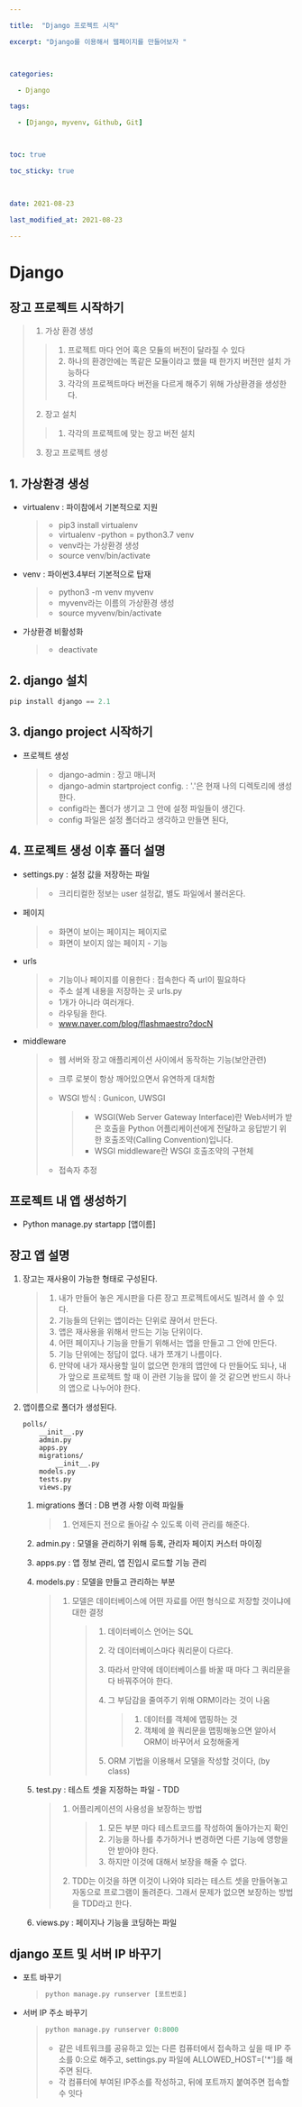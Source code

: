 ```yaml
---

title:  "Django 프로젝트 시작"

excerpt: "Django를 이용해서 웹페이지를 만들어보자 "



categories:

  - Django

tags:

  - [Django, myvenv, Github, Git]



toc: true

toc_sticky: true

 

date: 2021-08-23

last_modified_at: 2021-08-23

---
```


# Django

## 장고 프로젝트 시작하기

>1. 가상 환경 생성
>
>  >1. 프로젝트 마다 언어 혹은 모듈의 버전이 달라질 수 있다
>  >2. 하나의 환경안에는 똑같은 모듈이라고 했을 때 한가지 버전만 설치 가능하다
>  >3. 각각의 프로젝트마다 버전을 다르게 해주기 위해 가상환경을 생성한다.
>
>2. 장고 설치
>
>  >1. 각각의 프로젝트에 맞는 장고 버전 설치
>
>3. 장고 프로젝트 생성

## 1. 가상환경 생성

- virtualenv : 파이참에서 기본적으로 지원

  > - pip3 install virtualenv
  > - virtualenv -python = python3.7 venv
  > - venv라는 가상환경 생성
  > - source venv/bin/activate

- venv : 파이썬3.4부터 기본적으로 탑재

  > - python3 -m venv myvenv
  > - myvenv라는 이름의 가상환경 생성
  > - source myvenv/bin/activate

- 가상환경 비활성화

  > - deactivate

## 2. django 설치

~~~python
pip install django == 2.1
~~~

## 3. django project 시작하기

- 프로젝트 생성

  >- django-admin : 장고 매니저
  >- django-admin startproject config. : '.'은 현재 나의 디렉토리에 생성한다.
  > - config라는 폴더가 생기고 그 안에 설정 파일들이 생긴다.
  > - config 파일은 설정 폴더라고 생각하고 만들면 된다,

## 4. 프로젝트 생성 이후 폴더 설명

- settings.py : 설정 값을 저장하는 파일

  > - 크리티컬한 정보는 user 설정값, 별도 파일에서 불러온다.

- 페이지

  > - 화면이 보이는 페이지는 페이지로
  > - 화면이 보이지 않는 페이지 - 기능

- urls

  >- 기능이나 페이지를 이용한다 : 접속한다 즉 url이 필요하다
  >- 주소 설계 내용을 저장하는 곳 urls.py
  >- 1개가 아니라 여러개다.
  >- 라우팅을 한다.
  >- www.naver.com/blog/flashmaestro?docN

- middleware

  > - 웹 서버와 장고 애플리케이션 사이에서 동작하는 기능(보안관련)
  >
  > - 크루 로봇이 항상 깨어있으면서 유연하게 대처함
  >
  > - WSGI 방식 : Gunicon, UWSGI
  >
  >   > - WSGI(Web Server Gateway Interface)란 Web서버가 받은 호출을 Python 어플리케이션에게 전달하고 응답받기 위한 호출조약(Calling Convention)입니다.
  >   > - WSGI middleware란 WSGI 호출조약의 구현체
  >
  > - 접속자 추정

## 프로젝트 내 앱 생성하기

- Python manage.py startapp [앱이름]

## 장고 앱 설명

1. 장고는 재사용이 가능한 형태로 구성된다.

   >1. 내가 만들어 놓은 게시판을 다른 장고 프로젝트에서도 빌려서 쓸 수 있다.
   >2. 기능들의 단위는 앱이라는 단위로 끊어서 만든다.
   >3. 앱은 재사용을 위해서 만드는 기능 단위이다.
   >4. 어떤 페이지나 기능을 만들기 위해서는 앱을 만들고 그 안에 만든다.
   >5. 기능 단위에는 정답이 없다. 내가 쪼개기 나름이다.
   >6. 만약에 내가 재사용할 일이 없으면 한개의 앱안에 다 만들어도 되나, 내가 앞으로 프로젝트 할 때 이 관련 기능을 많이 쓸 것 같으면 반드시 하나의 앱으로 나누어야 한다.

2. 앱이름으로 폴더가 생성된다.

   ~~~
   polls/
       __init__.py
       admin.py
       apps.py
       migrations/
           __init__.py
       models.py
       tests.py
       views.py
   ~~~

   1. migrations 폴더 : DB 변경 사항 이력 파일들

      >1. 언제든지 전으로 돌아갈 수 있도록 이력 관리를 해준다.

   2. admin.py : 모델을 관리하기 위해 등록, 관리자 페이지 커스터 마이징

   3. apps.py : 앱 정보 관리, 앱 진입시 로드할 기능 관리

   4. models.py : 모델을 만들고 관리하는 부분

      > 1. 모델은 데이터베이스에 어떤 자료를 어떤 형식으로 저장할 것이냐에 대한 결정
      >
      >    > 1. 데이터베이스 언어는 SQL
      >    >
      >    > 2. 각 데이터베이스마다 쿼리문이 다르다.
      >    >
      >    > 3. 따라서 만약에 데이터베이스를 바꿀 때 마다 그 쿼리문을 다 바꿔주어야 한다.
      >    >
      >    > 4. 그 부담감을 줄여주기 위해 ORM이라는 것이 나옴
      >    >
      >    >    > 1. 데이터를 객체에 맵핑하는 것
      >    >    > 2. 객체에 쓸 쿼리문을 맵핑해놓으면 알아서 ORM이 바꾸어서 요청해줄게
      >    >
      >    > 5. ORM 기법을 이용해서 모델을 작성할 것이다, (by class)

   5. test.py : 테스트 셋을 지정하는 파일 - TDD

      > 1. 어플리케이션의 사용성을 보장하는 방법
      >
      >    >1. 모든 부분 마다 테스트코드를 작성하여 돌아가는지 확인
      >    >2. 기능을 하나를 추가하거나 변경하면 다른 기능에 영향을 안 받아야 한다.
      >    >3. 하지만 이것에 대해서 보장을 해줄 수 없다.
      >
      > 2. TDD는 이것을 하면 이것이 나와야 되라는 테스트 셋을 만들어놓고 자동으로 프로그램이 돌려준다. 그래서 문제가 없으면 보장하는 방법을 TDD라고 한다.

   6. views.py : 페이지나 기능을 코딩하는 파일

## django 포트 및 서버 IP 바꾸기

- 포트 바꾸기

  >~~~python
  >python manage.py runserver [포트번호]
  >~~~

- 서버 IP 주소 바꾸기

  >~~~python
  >python manage.py runserver 0:8000
  >~~~
  >
  >- 같은 네트워크를 공유하고 있는 다른 컴퓨터에서 접속하고 싶을 때 IP 주소를 0:으로 해주고, settings.py 파일에 ALLOWED_HOST=['*']를 해주면 된다.
  >- 각 컴퓨터에 부여된 IP주소를 작성하고, 뒤에 포트까지 붙여주면 접속할 수 잇다
